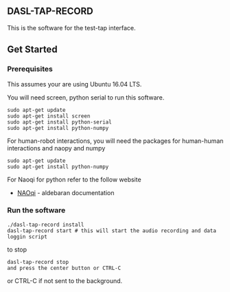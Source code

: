 ## DASL-TAP-RECORD

This is the software for the test-tap interface.

## Get Started

### Prerequisites
This assumes your are using Ubuntu 16.04 LTS.

You will need screen, python serial to run this software.

```
sudo apt-get update
sudo apt-get install screen
sudo apt-get install python-serial
sudo apt-get install python-numpy
```

For human-robot interactions, you will need the packages for human-human interactions and naopy and numpy

```
sudo apt-get update
sudo apt-get install python-numpy

```

For Naoqi for python refer to the follow website
* [NAOqi](http://doc.aldebaran.com/2-5/dev/python/install_guide.html) - aldebaran documentation

### Run the software

```
./dasl-tap-record install
dasl-tap-record start # this will start the audio recording and data loggin script
```

to stop 

```
dasl-tap-record stop
and press the center button or CTRL-C
```

or CTRL-C if not sent to the background.
